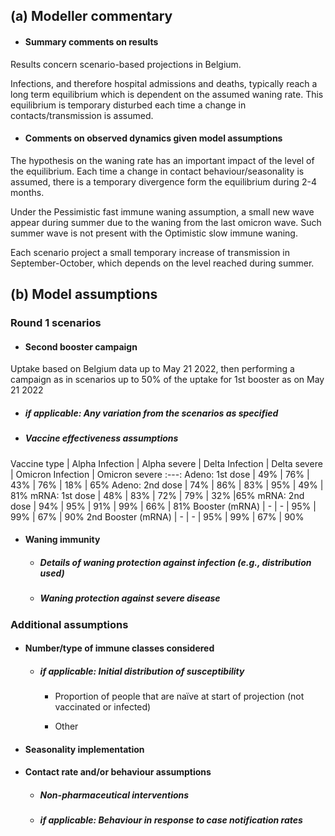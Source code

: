 ## (a) Modeller commentary

- #### Summary comments on results

Results concern scenario-based projections in Belgium.

Infections, and therefore hospital admissions and deaths, typically reach a long term equilibrium which is dependent on the assumed waning rate. This equilibrium is temporary disturbed each time a change in contacts/transmission is assumed.

- #### Comments on observed dynamics given model assumptions

The hypothesis on the waning rate has an important impact of the level of the equilibrium. Each time a change in contact behaviour/seasonality is assumed, there is a temporary divergence form the equilibrium during 2-4 months.

Under the Pessimistic fast immune waning assumption, a small new wave appear during summer due to the waning from the last omicron wave. Such summer wave is not present with the Optimistic slow immune waning.

Each scenario project a small temporary increase of transmission in September-October, which depends on the level reached during summer.

## (b) Model assumptions

### Round 1 scenarios

- #### Second booster campaign

Uptake based on Belgium data up to May 21 2022, then performing a campaign as in scenarios up to 50% of the uptake for 1st booster as on May 21 2022

   - ##### _if applicable:_ Any variation from the scenarios as specified

   - ##### Vaccine effectiveness assumptions

Vaccine type | Alpha Infection | Alpha severe | Delta Infection | Delta severe | Omicron Infection | Omicron severe
:---:Adeno: 1st dose | 49% | 76% | 43% | 76% | 18% | 65%Adeno: 2nd dose | 74% | 86% | 83% | 95% | 49% | 81%mRNA: 1st dose | 48% | 83% | 72% | 79% | 32% |65%mRNA: 2nd dose | 94% | 95% | 91% | 99% | 66% | 81%Booster (mRNA) | - | - | 95% | 99% | 67% | 90%
2nd Booster (mRNA) | - | - | 95% | 99% | 67% | 90%

- #### Waning immunity 

   - ##### Details of waning protection against infection (e.g., distribution used)
   
   - ##### Waning protection against severe disease

### Additional assumptions

- #### Number/type of immune classes considered

   - ##### _if applicable:_ Initial distribution of susceptibility

      - Proportion of people that are naïve at start of projection (not vaccinated or infected)

      - Other

- #### Seasonality implementation

- #### Contact rate and/or behaviour assumptions

   - ##### Non-pharmaceutical interventions

   - ##### _if applicable:_ Behaviour in response to case notification rates
